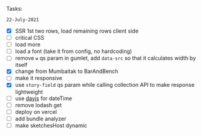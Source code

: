 Tasks:

`22-July-2021`

- [x] SSR 1st two rows, load remaining rows client side
- [ ] critical CSS
- [ ] load more
- [ ] load a font (take it from config, no hardcoding)
- [ ] remove `w` qs param in gumlet, add `data-src` so that it calculates width by itself
- [x] change from Mumbaitak to BarAndBench
- [ ] make it responsive
- [x] use `story-field` qs param while calling collection API to make response lightweight
- [ ] use [dayjs](https://www.npmjs.com/package/dayjs) for dateTime
- [ ] remove lodash get
- [ ] deploy on vercel
- [ ] add bundle analyzer
- [ ] make sketchesHost dynamic